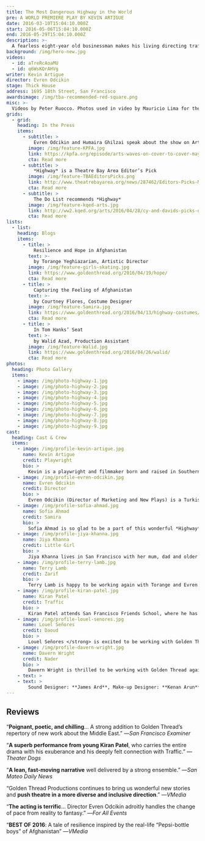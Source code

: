 ```yaml
---
title: The Most Dangerous Highway in the World
pre: A WORLD PREMIERE PLAY BY KEVIN ARTIGUE
date: 2016-03-10T15:04:10.000Z
start: 2016-05-06T15:04:10.000Z
end: 2016-05-29T15:04:10.000Z
description: >-
  A fearless eight-year old businessman makes his living directing traffic with a soda bottle on the highway connecting Jalalabad to Kabul. Soldiers, accidents, and ghosts are no match for this little fighter with a knack for surviving the toughest challenges. Inspired by a [New York Times](http://www.nytimes.com/2012/10/14/world/asia/afghan-boys-eke-living-amid-peril-at-gorge.html?_r=1) article about the real-life “Pepsi bottle boys” of Afghanistan, this poetic play introduces an up-and-coming writer of great promise.<br /><br />Kevin Artigue is a graduate of Public Theater’s prestigious Emerging Writers Group and the first playwright of non-Middle Eastern descent to be produced on the Golden Thread mainstage. He has been developing this play with Golden Thread for three years, including as part of the 2014 National New Play Network’s showcase.
background: /img/hero-new.jpg
videos:
  - id: aTreRcAoaMU
  - id: q6WsKQrAHVg
writer: Kevin Artigue
director: Evren Odcikin
stage: Thick House
address: 1695 18th Street, San Francisco
awardsimage: /img/tba-recommended-red-square.png
misc: >-
  Videos by Peter Ruocco. Photos used in video by Mauricio Lima for the New York Times and Zalmai Ahad.
grids:
  - grid:
    heading: In the Press
    items:
      - subtitle: >
          Evren Odcikin and Humaira Ghilzai speak about the show on Arts-Waves on KPFA
        image: /img/feature-KPFA.jpg
        link: https://kpfa.org/episode/arts-waves-on-cover-to-cover-may-2-2016/
        cta: Read more
      - subtitle: >
          *Highway* is a Theatre Bay Area Editor’s Pick
        image: /img/feature-TBAEditorsPicks.png
        link: http://www.theatrebayarea.org/news/287462/Editors-Picks-May-2016.htm
        cta: Read more
      - subtitle: >
          The Do List recommends *Highway*
        image: /img/feature-kqed-arts.jpg
        link: http://ww2.kqed.org/arts/2016/04/28/cy-and-davids-picks-dollar-brand-20-years-of-beethoven-and-getting-a-bleach-job/
        cta: Read more
lists:
  - list:
    heading: Blogs
    items:
      - title: >
          Resilience and Hope in Afghanistan
        text: >-
          by Torange Yeghiazarian, Artistic Director
        image: /img/feature-girls-skating.jpg
        link: https://www.goldenthread.org/2016/04/19/hope/
        cta: Read more
      - title: >
          Capturing the Feeling of Afghanistan
        text: >-
          by Courtney Flores, Costume Designer
        image: /img/feature-Samira.jpg
        link: https://www.goldenthread.org/2016/04/13/highway-costumes/
        cta: Read more
      - title: >
          In Tom Hanks’ Seat
        text: >-
          by Walid Azad, Production Assistant
        image: /img/feature-Walid.jpg
        link: https://www.goldenthread.org/2016/04/26/walid/
        cta: Read more
photos:
  heading: Photo Gallery
  items:
    - image: /img/photo-highway-1.jpg
    - image: /img/photo-highway-2.jpg
    - image: /img/photo-highway-3.jpg
    - image: /img/photo-highway-4.jpg
    - image: /img/photo-highway-5.jpg
    - image: /img/photo-highway-6.jpg
    - image: /img/photo-highway-7.jpg
    - image: /img/photo-highway-8.jpg
    - image: /img/photo-highway-9.jpg
cast:
  heading: Cast & Crew
  items:
    - image: /img/profile-kevin-artigue.jpg
      name: Kevin Artigue
      credit: Playwright
      bio: >
        Kevin is a playwright and filmmaker born and raised in Southern California and based in New York City. He’s currently a member of the 2016 Interstate 73 Writers Group, and formerly part of the Public Theater’s 2014-2015 Emerging Writers Group, where he developed his newest play, *The Forcings*. His plays have been presented and developed with The Public Theater, the National New Play Network (*Dangerous Highway*), New York Theater Workshop, Theatre of NOTE, the Playwrights Foundation, Great Plains Theatre Conference, Yale Cabaret, Iowa New Play Festival, Golden Thread, and the Playwrights’ Center in Minneapolis. A graduate of the Iowa Playwrights Workshop, Kevin was awarded a Provost’s Visiting Writer Fellowship at the University of Iowa, where he taught creative writing.
    - image: /img/profile-evren-odcikin.jpg
      name: Evren Odcikin
      credit: Director
      bio: >
        Evren Odcikin (Director of Marketing and New Plays) is a Turkish-American director based in San Francisco and the Director New Plays & Marketing for Golden Thread Productions since 2015 where he has been an artistic associate since 2005. For Golden Thread, he directed the premieres of Yussef El Guindi’s LANGUAGE ROOMS, in San Francisco and Los Angeles Theater Center (critic’s pick for LOS ANGELES TIMES), Mona Mansour’s URGE FOR GOING, Denmo Ibrahim’s ECSTASY | A WATERFABLE, as well as short plays by El Guindi, E.H. Benedict, Ken Kaissar, Ignacio Zulueta as part of ReOrient Festivals. For the company, he leads all new play development activities, including the annual new play reading series New Threads, assists in season selection, and helps produce the mainstage season including the biennial ReOrient Festival. His other credits include the world premiere of Christopher Chen’s MUTT: LET’S ALL TALK ABOUT RACE at Impact Theatre and Ferocious Lotus (“Top New Play of 2014”, Theater Dogs); the world premiere of Frances Ya-Chu Cowhig’s 410-GONE (Production Notebook feature in AMERICAN THEATRE MAGAZINE) and the West Coast premiere of Jonas Hassen Khemiri’s INVASION! for Crowded Fire; his adaptation of Plautus’s THE BRAGGART SOLDIER, OR MAJOR BLOWHARD for Custom Made Theatre Company (Theatre Bay Area Awards Recommended Production, four Bay Area Theatre Critics’ Circle (BATCC) nominations including best director); THE OLDEST PROFESSION (two BATCC nominations) and MACHINAL (three BATCC Award nominations including best director and best production) for Brava Theater Center. A graduate of Princeton University, Evren was awarded the 2015 National Director’s Fellowship by O’Neill Theater Center, National New Plays Network, the Kennedy Center, and SDCF; the 2013 TITAN Award for Directors by Theatre Bay Area; and selected as an Emerging Theatre Leader by TCG for their American Express Leadership Bootcamp. [odcikin.com](http://odcikin.com)
    - image: /img/profile-sofia-ahmad.jpg
      name: Sofia Ahmad
      credit: Samira
      bio: >
        Sofia Ahmad is so glad to be a part of this wonderful *Highway* team; many thanks to Evren, Kevin and Torange! Previously with Golden Thread: *Isfahan Blues* and *Love Missile*. Other Bay Area credits include: Alecto in *Just Deserts* (Those Women Productions); Bianca/Lodovico in *Othello* (Arabian Shakespeare Festival); Julia in *Two Gentlemen of Verona*, Luciana in *Comedy of Errors*, Hero in *Much Ado About Nothing* (San Francisco Shakespeare Festival); Poppaea/Octavia in *Nero*, Delilah in *The Black Eyed* (Magic Theatre); Regan in *King Lear*, Phebe in *As You Like It* (Santa Cruz Shakespeare Festival); Cressida in *Troilus & Cressida* (Pacific Repertory Theater); San Jose Stage; Shotgun Players; Bay Area Playwrights Festival; New Conservatory Theater. She is a graduate of NYU’s Tisch School of the Arts and a proud member of AEA and SAG-AFTRA.
    - image: /img/profile-jiya-khanna.jpg
      name: Jiya Khanna
      credit: Little Girl
      bio: >
        Jiya Khanna lives in San Francisco with her mum, dad and older brother.  She attends the San Francisco Friends School, where her favorite subjects are math and science.<br /><br />She is excited and extremely proud to make her professional acting debut with Golden Thread Productions in <em>The Most Dangerous Highway in the World.</em> As the comedian of the family, she has gravitated to the stage from an early age.  She has performed at Stanford University as a dancer in a professional dance group as well playing lead vocals and guitar with the San Francisco Rock Project.<br /><br />Jiya&#8217;s other passions include fashion, most notably in sewing her own outfits, as well as photography focused around urban city skylines and alternative perspectives on everyday objects. You can follow her work on Instagram at @cityonthebay.
    - image: /img/profile-terry-lamb.jpg
      name: Terry Lamb
      credit: Zarif
      bio: >
        Terry Lamb is happy to be working again with Torange and Evren and the rest of the Golden Thread team. He performed previously in Golden Thread’s <em>Urge for Going, Language Rooms,</em> <em>Night Over Erzinga, </em>and<em> The Deep Cut.  </em>He has also acted with Magic Theatre (<em>Fred’s Diner, The Film Society</em>, <em>Aunt Dan and Lemon</em>, <em>Angel City</em>, and <em>Breaking the Code),</em> Central Works Ensemble (<em>Penelope’s Odyssey </em>and <em>Bird in the Hand</em>), Shotgun Players (<em>Bullrusher</em>), TheatreFirst (<em>Nathan the Wise, A Map of the World, </em>and <em>The Colour of Justice), </em>and Phoenix Theatre (<em>Assorted Domestic Emergencies).  </em>Other area theaters he has worked with include Aurora, Marin, New Conservatory, TheatreWorks, San Jose Stage, Pirandello Project, Shakespeare Santa Cruz, Geoffrey Chaucer, and San Francisco Mime Troupe. Terry is also a film/video producer and has a series of short films online called Encounters on Earth, which showcase the work of local actors and writers.
    - image: /img/profile-kiran-patel.jpg
      name: Kiran Patel
      credit: Traffic
      bio: >
        Kiran Patel attends San Francisco Friends School, where he has been an avid member of the theatre community. Kiran’s role in his school’s fourth grade production of <em>Hangtown</em> gave birth to his love and passion for acting. While in the fifth grade, Kiran played a lead comedic role in an after­school production about capitalism called <em>Corn Cobbers</em>, loosely based on Animal Farm. During the past summer, Kiran attended acting camp at the A.C.T. to further refine his skills. This fall, as a seventh grader, Kiran is in two plays: <em>A Midsummer Night’s Dream</em> and <em>Little Women</em>. His versatility is shown through the drastic differences in the demeanors of his characters. Puck is a playful and mischievous elf, while Brooke is a serious and level­headed tutor.
    - image: /img/profile-louel-senores.jpg
      name: Louel Señores
      credit: Daoud
      bio: >
        Louel Señores </strong> is excited to be working with Golden Thread Productions for the first time! You may have recently seen him in <em>Civil</em> (Quantum Dragon), <em>Sheherazade&#8217;s Last Tales</em> (PCSF), or <em>In Plain Sight </em>(Those Women Productions). Or you may have <em>not</em> seen him <em>less</em> recently when he stage managed <em>The Language Archive</em> and <em>Emilie</em> with Symmetry Theatre or with various shows at previous SF Fringe Festivals (<em>Ceremony</em>, <em>Babies: The Ultimate Birth Control,</em> <em>52 Letters</em>). When he&#8217;s not acting or stage managing, you may have run into him at the Aurora Theatre or The Marsh in Berkeley, where he House Manages, or in a diversity training workshop with Berkeley Interactive Theater, where he serves as company playwright. When Louel is not doing theater, you can often find him equipped with foam weapons, playing Amtgard or Jugger. Or maybe you&#8217;ve never seen him before? In that case, you can check out <a href="http://LouelSenores.com">LouelSenores.com</a>.
    - image: /img/profile-davern-wright.jpg
      name: Davern Wright
      credit: Nader
      bio: >
        Davern Wright is thrilled to be working with Golden Thread again. Acting credits include Marin Shakespeare Company, 42<sup>nd</sup> St. Moon, Ragged Wing Ensemble, Bindlestiff Studio, Douglas Morrison Theatre, Those Women Productions, and many others.  Writing credits include<em> Cratchit </em>(Best of Playground SF 2015; December 2014 Playground SF People’s Choice Award), <em>Would You Like the Can, Sir? </em>(January 2015 Playground SF People’s Choice Award), and <em>Something’s Wrong with Peter</em> (2011 Santa Fe Film Festival Official Selection).  He is a Playground SF Resident Playwright and winner of their 2015 Emerging Playwright Award. He has an M.F.A. in Film Production from the University of Southern California and a B.A. in Theatre from Williams College.  He currently teaches in the Motion Picture and Television department at the Academy of Art University in San Francisco.
    - text: > 
    - text: >
        Sound Designer: **James Ard**, Make-up Designer: **Kenan Arun**, Scenic Designer: **Kate Boyd**, Technical Director: **Dave Garner**, Production Coordinator: **Michael Cavanaugh**, Assistant Stage Manager: **Naseem Etemad**, Costume Designer: **Courtney Flores**, Cultural Consultant: **Humaira Ghilzai**, Stage Manager: **Marie Shell**, Fight Choreographer: **Carla Pantoja**, Properties Designer: **Lizabeth Stanley**, Acting Coach for young actors: **Valerie Weak**, Production Assistant: **Walid Azad**, Lighting Designer: **Cassie Barnes**
---
```


## Reviews

<p>&#8220;<strong>Poignant, poetic, and chilling</strong>&#8230; A strong addition to Golden Thread’s repertory of new work about the Middle East.&#8221; —<em>San Francisco Examiner</em> </p>
<p>&#8220;<strong>A superb performance from young Kiran Patel</strong>, who carries the entire drama with his exuberance and his deeply felt connection with Traffic.&#8221; —<em>Theater Dogs</em> </p>
<p>&#8220;<strong>A lean, fast-moving narrative</strong> well delivered by a strong ensemble.&#8221; —<em>San Mateo Daily News</em> </p>
<p>&#8220;Golden Thread Productions continues to bring us wonderful new stories and <strong>push theatre in a more diverse and inclusive direction</strong>.&#8221; —<em>VMedia</em></p>
<p>&#8220;<strong>The acting is terrific</strong>&#8230; Director Evren Odcikin adroitly handles the change of pace from reality to fantasy.&#8221; —<em>For All Events</em> </p>
<p>&#8220;<strong>BEST OF 2016</strong>: A tale of resilience inspired by the real-life “Pepsi-bottle boys” of Afghanistan&#8221; —<em>VMedia</em> </p>